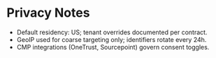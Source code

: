 # Privacy Notes
- Default residency: US; tenant overrides documented per contract.
- GeoIP used for coarse targeting only; identifiers rotate every 24h.
- CMP integrations (OneTrust, Sourcepoint) govern consent toggles.
